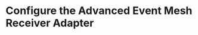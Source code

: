<!-- loio881f65686e874cd0a72902c0a937f996 -->

# Configure the Advanced Event Mesh Receiver Adapter

